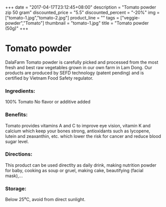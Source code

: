 +++
date = "2017-04-17T23:12:45+08:00"
description = "Tomato powder zip 50 gram"
discounted_price = "5.5"
discounted_percent = "-20%"
img = ["tomato-1.jpg","tomato-2.jpg"]
product_line = ""
tags = ["veggie-powder","Tomato"]
thumbnail = "tomato-1.jpg"
title = "Tomato powder (50g)"
+++

# Tomato powder

DalaFarm Tomato powder is carefully picked and processed from the most fresh and best raw vegetables 
grown in our own farm in Lam Dong. Our products are produced by SEFD technology (patent pending) and 
is certified by Vietnam Food Safety regulator.


### Ingredients: 
100% Tomato
No flavor or additive added

### Benefits: 
Tomato provides vitamins A and C 
to improve eye vision, vitamin K and 
calcium which keep your bones strong, 
antioxidants such as lycopene, lutein 
and zeaxanthin, etc. which lower the 
risk for cancer and reduce blood 
sugar level.

### Directions:  
This product can be used directlty as 
daily drink, making nutrition powder 
for baby, cooking as soup or gruel, 
making cake, beautifying (facial mask),...

### Storage: 
Below 25⁰C, avoid from direct sunlight.

